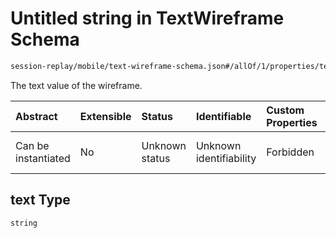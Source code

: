 # Untitled string in TextWireframe Schema

```txt
session-replay/mobile/text-wireframe-schema.json#/allOf/1/properties/text
```

The text value of the wireframe.

| Abstract            | Extensible | Status         | Identifiable            | Custom Properties | Additional Properties | Access Restrictions | Defined In                                                                                                     |
| :------------------ | :--------- | :------------- | :---------------------- | :---------------- | :-------------------- | :------------------ | :------------------------------------------------------------------------------------------------------------- |
| Can be instantiated | No         | Unknown status | Unknown identifiability | Forbidden         | Allowed               | none                | [text-wireframe-schema.json\*](../out/session-replay/mobile/text-wireframe-schema.json "open original schema") |

## text Type

`string`
